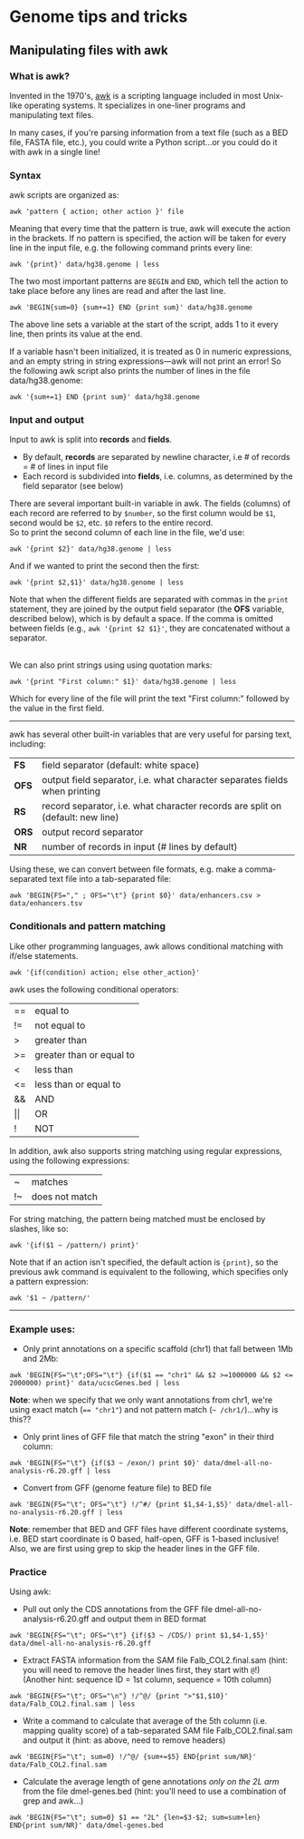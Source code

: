 # Genome tips and tricks

## Manipulating files with awk
### What is awk?

Invented in the 1970's, [awk](https://en.wikipedia.org/wiki/AWK) is a scripting language included in most Unix-like operating systems. It specializes in one-liner programs and manipulating text files.

In many cases, if you're parsing information from a text file (such as a BED file, FASTA file, etc.), you could write a Python script...or you could do it with awk in a single line!

### Syntax
awk scripts are organized as:

`awk 'pattern { action; other action }' file`

Meaning that every time that the pattern is true, awk will execute the action in the brackets. If no pattern is specified, the action will be taken for every line in the input file, e.g. the following command prints every line:

`awk '{print}' data/hg38.genome | less`

The two most important patterns are `BEGIN` and `END`, which tell the action to take place before any lines are read and after the last line.

 `awk 'BEGIN{sum=0} {sum+=1} END {print sum}' data/hg38.genome`

 The above line sets a variable at the start of the script, adds 1 to it every line, then prints its value at the end.

If a variable hasn't been initialized, it is treated as 0 in numeric expressions, and an empty string in string expressions&mdash;awk will not print an error!
So the following awk script also prints the number of lines in the file data/hg38.genome:

`awk '{sum+=1} END {print sum}' data/hg38.genome`

### Input and output
Input to awk is split into **records** and **fields**.
- By default, **records** are separated by newline character, i.e # of records = # of lines in input file
- Each record is subdivided into **fields**, i.e. columns, as determined by the field separator (see below)

There are several important built-in variable in awk. The fields (columns) of each record are referred to by `$number`, so the first column would be `$1`, second would be `$2`, etc. `$0` refers to the entire record.<br/>
So to print the second column of each line in the file, we'd use:

`awk '{print $2}' data/hg38.genome | less`

And if we wanted to print the second then the first:

`awk '{print $2,$1}' data/hg38.genome | less`

Note that when the different fields are separated with commas in the `print` statement, they are joined by the output field separator (the **OFS** variable, described below), which is by default a space.
If the comma is omitted between fields (e.g., `awk '{print $2 $1}'`, they are concatenated without a separator.
<br/>
<br/>

We can also print strings using using quotation marks:

`awk '{print "First column:" $1}' data/hg38.genome | less`

Which for every line of the file will print the text "First column:" followed by the value in the first field.

---
awk has several other built-in variables that are very useful for parsing text, including:

|  |   |
---|---|
| **FS** | field separator (default: white space) |
| **OFS** |  output field separator, i.e. what character separates fields when printing|
| **RS** | record separator, i.e. what character records are split on (default: new line) |
| **ORS** | output record separator |
| **NR** | number of records in input (# lines by default) |

Using these, we can convert between file formats, e.g. make a comma-separated text file into a tab-separated file:

`awk 'BEGIN{FS="," ; OFS="\t"} {print $0}' data/enhancers.csv > data/enhancers.tsv`


### Conditionals and pattern matching
Like other programming languages, awk allows conditional matching with if/else statements.

`awk '{if(condition) action; else other_action}'`

awk uses the following conditional operators:

| | |
|-|-|
|==|equal to|
|!=|not equal to|
|>|greater than|
|>=|greater than or equal to|
|<|less than|
|<=|less than or equal to|
|&&|AND|
| \|\| |OR|
| ! | NOT |

In addition, awk also supports string matching using regular expressions, using the following expressions:

| | |
|-|-|
|\~|matches|
|!~|does not match|

For string matching, the pattern being matched must be enclosed by slashes, like so:

`awk '{if($1 ~ /pattern/) print}'`

Note that if an action isn't specified, the default action is `{print}`, so the previous awk command is equivalent to the following, which specifies only a pattern expression:

`awk '$1 ~ /pattern/'`

---
### Example uses:
- Only print annotations on a specific scaffold (chr1) that fall between 1Mb and 2Mb:

`awk 'BEGIN{FS="\t";OFS="\t"} {if($1 == "chr1" && $2 >=1000000 && $2 <= 2000000) print}' data/ucscGenes.bed | less`

**Note**: when we specify that we only want annotations from chr1, we're using exact match (`== "chr1"`) and not pattern match (`~ /chr1/`)...why is this??

- Only print lines of GFF file that match the string "exon" in their third column:

`awk 'BEGIN{FS="\t"} {if($3 ~ /exon/) print $0}' data/dmel-all-no-analysis-r6.20.gff | less`

- Convert from GFF (genome feature file) to BED file

`awk 'BEGIN{FS="\t"; OFS="\t"} !/^#/ {print $1,$4-1,$5}' data/dmel-all-no-analysis-r6.20.gff | less`

**Note**: remember that BED and GFF files have different coordinate systems, i.e. BED start coordinate is 0 based, half-open, GFF is 1-based inclusive! Also, we are first using grep to skip the header lines in the GFF file.


### Practice
Using awk:<br/>
- Pull out only the CDS annotations from the GFF file dmel-all-no-analysis-r6.20.gff and output them in BED format

`awk 'BEGIN{FS="\t"; OFS="\t"} {if($3 ~ /CDS/) print $1,$4-1,$5}' data/dmel-all-no-analysis-r6.20.gff`

- Extract FASTA information from the SAM file Falb_COL2.final.sam (hint: you will need to remove the header lines first, they start with `@`!) (Another hint: sequence ID = 1st column, sequence = 10th column)

`awk 'BEGIN{FS="\t"; OFS="\n"} !/^@/ {print ">"$1,$10}' data/Falb_COL2.final.sam | less`

- Write a command to calculate that average of the 5th column (i.e. mapping quality score) of a tab-separated SAM file Falb_COL2.final.sam and output it (hint: as above, need to remove headers)

`awk 'BEGIN{FS="\t"; sum=0} !/^@/ {sum+=$5} END{print sum/NR}' data/Falb_COL2.final.sam`

- Calculate the average length of gene annotations *only on the 2L arm* from the file dmel-genes.bed (hint: you'll need to use a combination of grep and awk...)

`awk 'BEGIN{FS="\t"; sum=0} $1 == "2L" {len=$3-$2; sum=sum+len} END{print sum/NR}' data/dmel-genes.bed`
